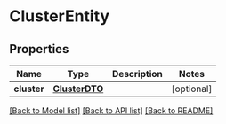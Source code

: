 # ClusterEntity

## Properties
Name | Type | Description | Notes
------------ | ------------- | ------------- | -------------
**cluster** | [**ClusterDTO**](ClusterDTO.md) |  | [optional] 

[[Back to Model list]](../nifiDocs.md#documentation-for-models) [[Back to API list]](../nifiDocs.md#documentation-for-api-endpoints) [[Back to README]](../nifiDocs.md)


